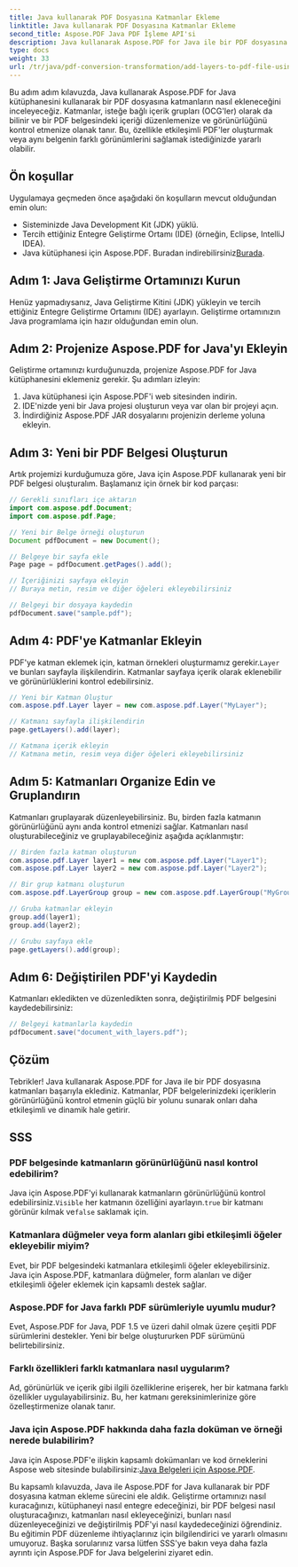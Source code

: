 ```yaml
---
title: Java kullanarak PDF Dosyasına Katmanlar Ekleme
linktitle: Java kullanarak PDF Dosyasına Katmanlar Ekleme
second_title: Aspose.PDF Java PDF İşleme API'si
description: Java kullanarak Aspose.PDF for Java ile bir PDF dosyasına katman eklemeyi öğrenin. Bu adım adım kılavuz kaynak kodu içerir ve PDF manipülasyonunu kolaylıkla kapsar.
type: docs
weight: 33
url: /tr/java/pdf-conversion-transformation/add-layers-to-pdf-file-using-java/
---
```

Bu adım adım kılavuzda, Java kullanarak Aspose.PDF for Java kütüphanesini kullanarak bir PDF dosyasına katmanların nasıl ekleneceğini inceleyeceğiz. Katmanlar, isteğe bağlı içerik grupları (OCG'ler) olarak da bilinir ve bir PDF belgesindeki içeriği düzenlemenize ve görünürlüğünü kontrol etmenize olanak tanır. Bu, özellikle etkileşimli PDF'ler oluşturmak veya aynı belgenin farklı görünümlerini sağlamak istediğinizde yararlı olabilir.

## Ön koşullar
Uygulamaya geçmeden önce aşağıdaki ön koşulların mevcut olduğundan emin olun:

- Sisteminizde Java Development Kit (JDK) yüklü.
- Tercih ettiğiniz Entegre Geliştirme Ortamı (IDE) (örneğin, Eclipse, IntelliJ IDEA).
-  Java kütüphanesi için Aspose.PDF. Buradan indirebilirsiniz[Burada](https://releases.aspose.com/pdf/java/).

## Adım 1: Java Geliştirme Ortamınızı Kurun
Henüz yapmadıysanız, Java Geliştirme Kitini (JDK) yükleyin ve tercih ettiğiniz Entegre Geliştirme Ortamını (IDE) ayarlayın. Geliştirme ortamınızın Java programlama için hazır olduğundan emin olun.

## Adım 2: Projenize Aspose.PDF for Java'yı Ekleyin
Geliştirme ortamınızı kurduğunuzda, projenize Aspose.PDF for Java kütüphanesini eklemeniz gerekir. Şu adımları izleyin:

1. Java kütüphanesi için Aspose.PDF'i web sitesinden indirin.
2. IDE'nizde yeni bir Java projesi oluşturun veya var olan bir projeyi açın.
3. İndirdiğiniz Aspose.PDF JAR dosyalarını projenizin derleme yoluna ekleyin.

## Adım 3: Yeni bir PDF Belgesi Oluşturun
Artık projemizi kurduğumuza göre, Java için Aspose.PDF kullanarak yeni bir PDF belgesi oluşturalım. Başlamanız için örnek bir kod parçası:

```java
// Gerekli sınıfları içe aktarın
import com.aspose.pdf.Document;
import com.aspose.pdf.Page;

// Yeni bir Belge örneği oluşturun
Document pdfDocument = new Document();

// Belgeye bir sayfa ekle
Page page = pdfDocument.getPages().add();

// İçeriğinizi sayfaya ekleyin
// Buraya metin, resim ve diğer öğeleri ekleyebilirsiniz

// Belgeyi bir dosyaya kaydedin
pdfDocument.save("sample.pdf");
```

## Adım 4: PDF'ye Katmanlar Ekleyin
 PDF'ye katman eklemek için, katman örnekleri oluşturmamız gerekir.`Layer` ve bunları sayfayla ilişkilendirin. Katmanlar sayfaya içerik olarak eklenebilir ve görünürlüklerini kontrol edebilirsiniz.

```java
// Yeni bir Katman Oluştur
com.aspose.pdf.Layer layer = new com.aspose.pdf.Layer("MyLayer");

// Katmanı sayfayla ilişkilendirin
page.getLayers().add(layer);

// Katmana içerik ekleyin
// Katmana metin, resim veya diğer öğeleri ekleyebilirsiniz
```

## Adım 5: Katmanları Organize Edin ve Gruplandırın
Katmanları gruplayarak düzenleyebilirsiniz. Bu, birden fazla katmanın görünürlüğünü aynı anda kontrol etmenizi sağlar. Katmanları nasıl oluşturabileceğiniz ve gruplayabileceğiniz aşağıda açıklanmıştır:

```java
// Birden fazla katman oluşturun
com.aspose.pdf.Layer layer1 = new com.aspose.pdf.Layer("Layer1");
com.aspose.pdf.Layer layer2 = new com.aspose.pdf.Layer("Layer2");

// Bir grup katmanı oluşturun
com.aspose.pdf.LayerGroup group = new com.aspose.pdf.LayerGroup("MyGroup");

// Gruba katmanlar ekleyin
group.add(layer1);
group.add(layer2);

// Grubu sayfaya ekle
page.getLayers().add(group);
```

## Adım 6: Değiştirilen PDF'yi Kaydedin
Katmanları ekledikten ve düzenledikten sonra, değiştirilmiş PDF belgesini kaydedebilirsiniz:

```java
// Belgeyi katmanlarla kaydedin
pdfDocument.save("document_with_layers.pdf");
```

## Çözüm
Tebrikler! Java kullanarak Aspose.PDF for Java ile bir PDF dosyasına katmanları başarıyla eklediniz. Katmanlar, PDF belgelerinizdeki içeriklerin görünürlüğünü kontrol etmenin güçlü bir yolunu sunarak onları daha etkileşimli ve dinamik hale getirir.

## SSS

### PDF belgesinde katmanların görünürlüğünü nasıl kontrol edebilirim?
 Java için Aspose.PDF'yi kullanarak katmanların görünürlüğünü kontrol edebilirsiniz.`Visible` her katmanın özelliğini ayarlayın.`true` bir katmanı görünür kılmak ve`false` saklamak için.

### Katmanlara düğmeler veya form alanları gibi etkileşimli öğeler ekleyebilir miyim?
Evet, bir PDF belgesindeki katmanlara etkileşimli öğeler ekleyebilirsiniz. Java için Aspose.PDF, katmanlara düğmeler, form alanları ve diğer etkileşimli öğeler eklemek için kapsamlı destek sağlar.

### Aspose.PDF for Java farklı PDF sürümleriyle uyumlu mudur?
Evet, Aspose.PDF for Java, PDF 1.5 ve üzeri dahil olmak üzere çeşitli PDF sürümlerini destekler. Yeni bir belge oluştururken PDF sürümünü belirtebilirsiniz.

### Farklı özellikleri farklı katmanlara nasıl uygularım?
Ad, görünürlük ve içerik gibi ilgili özelliklerine erişerek, her bir katmana farklı özellikler uygulayabilirsiniz. Bu, her katmanı gereksinimlerinize göre özelleştirmenize olanak tanır.

### Java için Aspose.PDF hakkında daha fazla doküman ve örneği nerede bulabilirim?
 Java için Aspose.PDF'e ilişkin kapsamlı dokümanları ve kod örneklerini Aspose web sitesinde bulabilirsiniz:[Java Belgeleri için Aspose.PDF](https://reference.aspose.com/pdf/java/).


Bu kapsamlı kılavuzda, Java ile Aspose.PDF for Java kullanarak bir PDF dosyasına katman ekleme sürecini ele aldık. Geliştirme ortamınızı nasıl kuracağınızı, kütüphaneyi nasıl entegre edeceğinizi, bir PDF belgesi nasıl oluşturacağınızı, katmanları nasıl ekleyeceğinizi, bunları nasıl düzenleyeceğinizi ve değiştirilmiş PDF'yi nasıl kaydedeceğinizi öğrendiniz. Bu eğitimin PDF düzenleme ihtiyaçlarınız için bilgilendirici ve yararlı olmasını umuyoruz. Başka sorularınız varsa lütfen SSS'ye bakın veya daha fazla ayrıntı için Aspose.PDF for Java belgelerini ziyaret edin.